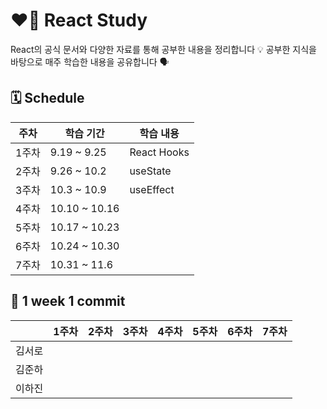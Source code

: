 # ❤️‍🔥 React Study
React의 공식 문서와 다양한 자료를 통해 공부한 내용을 정리합니다 💡
공부한 지식을 바탕으로 매주 학습한 내용을 공유합니다 🗣️

## 🗓️ Schedule
|주차|학습 기간|학습 내용|
|--|--|--|
|1주차|9.19 ~ 9.25|React Hooks|
|2주차|9.26 ~ 10.2|useState|
|3주차|10.3 ~ 10.9|useEffect|
|4주차|10.10 ~ 10.16| |
|5주차|10.17 ~ 10.23| |
|6주차|10.24 ~ 10.30| |
|7주차|10.31 ~ 11.6| |


## 📝 1 week 1 commit
| |1주차|2주차|3주차|4주차|5주차|6주차|7주차|
|--|--|--|--|--|--|--|--|
|김서로| | | | | | | |
|김준하| | | | | | | |
|이하진| | | | | | | |
